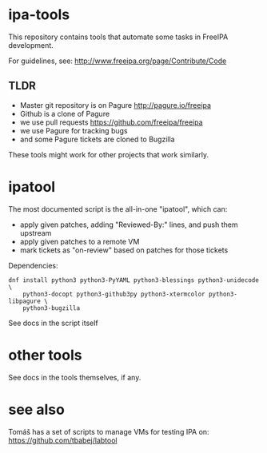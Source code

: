 ipa-tools
=========

This repository contains tools that automate some tasks in FreeIPA development.

For guidelines, see: http://www.freeipa.org/page/Contribute/Code

TLDR
----

- Master git repository is on Pagure http://pagure.io/freeipa
- Github is a clone of Pagure
- we use pull requests https://github.com/freeipa/freeipa
- we use Pagure for tracking bugs
- and some Pagure tickets are cloned to Bugzilla

These tools might work for other projects that work similarly.


ipatool
=======

The most documented script is the all-in-one "ipatool", which can:

- apply given patches, adding "Reviewed-By:" lines, and push them upstream
- apply given patches to a remote VM
- mark tickets as "on-review" based on patches for those tickets

Dependencies:

    dnf install python3 python3-PyYAML python3-blessings python3-unidecode \
        python3-docopt python3-github3py python3-xtermcolor python3-libpagure \
        python3-bugzilla

See docs in the script itself


other tools
===========

See docs in the tools themselves, if any.



see also
========

Tomáš has a set of scripts to manage VMs for testing IPA on:
https://github.com/tbabej/labtool
